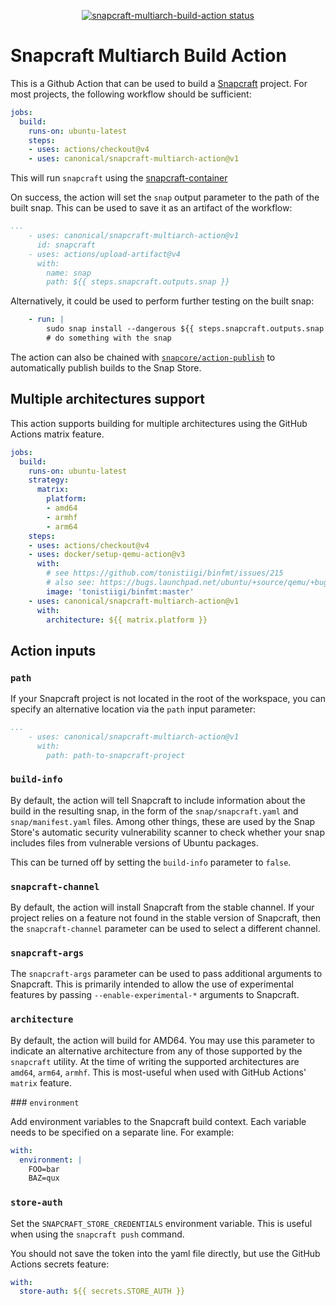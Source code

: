 <p align="center">
  <a href="https://github.com/canonical/snapcraft-multiarch-action/actions"><img alt="snapcraft-multiarch-build-action status" src="https://github.com/canonical/snapcraft-multiarch-action/workflows/build-test/badge.svg"></a>
</p>

# Snapcraft Multiarch Build Action

This is a Github Action that can be used to build a
[Snapcraft](https://snapcraft.io) project.  For most projects, the
following workflow should be sufficient:

```yaml
jobs:
  build:
    runs-on: ubuntu-latest
    steps:
    - uses: actions/checkout@v4
    - uses: canonical/snapcraft-multiarch-action@v1
```

This will run `snapcraft` using the [snapcraft-container](ghcr.io/canonical/snapcraft-container:core24)

On success, the action will set the `snap` output parameter to the
path of the built snap.  This can be used to save it as an artifact of
the workflow:

```yaml
...
    - uses: canonical/snapcraft-multiarch-action@v1
      id: snapcraft
    - uses: actions/upload-artifact@v4
      with:
        name: snap
        path: ${{ steps.snapcraft.outputs.snap }}
```

Alternatively, it could be used to perform further testing on the built snap:

```yaml
    - run: |
        sudo snap install --dangerous ${{ steps.snapcraft.outputs.snap }}
        # do something with the snap
```

The action can also be chained with
[`snapcore/action-publish`](https://github.com/snapcore/action-publish)
to automatically publish builds to the Snap Store.


## Multiple architectures support

This action supports building for multiple architectures using
the GitHub Actions matrix feature.

```yaml
jobs:
  build:
    runs-on: ubuntu-latest
    strategy:
      matrix:
        platform:
        - amd64
        - armhf
        - arm64
    steps:
    - uses: actions/checkout@v4
    - uses: docker/setup-qemu-action@v3
      with:
        # see https://github.com/tonistiigi/binfmt/issues/215
        # also see: https://bugs.launchpad.net/ubuntu/+source/qemu/+bug/2096782
        image: 'tonistiigi/binfmt:master'
    - uses: canonical/snapcraft-multiarch-action@v1
      with:
        architecture: ${{ matrix.platform }}
```

## Action inputs

### `path`

If your Snapcraft project is not located in the root of the workspace,
you can specify an alternative location via the `path` input
parameter:

```yaml
...
    - uses: canonical/snapcraft-multiarch-action@v1
      with:
        path: path-to-snapcraft-project
```

### `build-info`

By default, the action will tell Snapcraft to include information
about the build in the resulting snap, in the form of the
`snap/snapcraft.yaml` and `snap/manifest.yaml` files.  Among other
things, these are used by the Snap Store's automatic security
vulnerability scanner to check whether your snap includes files from
vulnerable versions of Ubuntu packages.

This can be turned off by setting the `build-info` parameter to
`false`.

### `snapcraft-channel`

By default, the action will install Snapcraft from the stable
channel.  If your project relies on a feature not found in the stable
version of Snapcraft, then the `snapcraft-channel` parameter can be
used to select a different channel.

### `snapcraft-args`

The `snapcraft-args` parameter can be used to pass additional
arguments to Snapcraft.  This is primarily intended to allow the use
of experimental features by passing `--enable-experimental-*`
arguments to Snapcraft.

### `architecture`

By default, the action will build for AMD64. You may use this parameter
to indicate an alternative architecture from any of those supported by
the `snapcraft` utility. At the time of writing the supported
architectures are `amd64`, `arm64`, `armhf`.
This is most-useful when used with GitHub Actions' `matrix` feature.

### `environment`

Add environment variables to the Snapcraft build context. Each
variable needs to be specified on a separate line.  For example:

```yaml
with:
  environment: |
    FOO=bar
    BAZ=qux
```
### `store-auth`

Set the `SNAPCRAFT_STORE_CREDENTIALS` environment variable. This
is useful when using the `snapcraft push` command.

You should not save the token into the yaml file directly, but use
the GitHub Actions secrets feature:

```yaml
with:
  store-auth: ${{ secrets.STORE_AUTH }}
```
